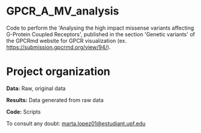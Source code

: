 # GPCR_A_MV_analysis
Code to perform the 'Analysing the high impact missense variants affecting G-Protein Coupled Receptors', published in the section 'Genetic variants' of the GPCRmd website for GPCR visualization (ex. https://submission.gpcrmd.org/view/94/).

# Project organization

**Data:** Raw, original data

**Results:** Data generated from raw data

**Code:** Scripts


To consult any doubt: marta.lopez01@estudiant.upf.edu
